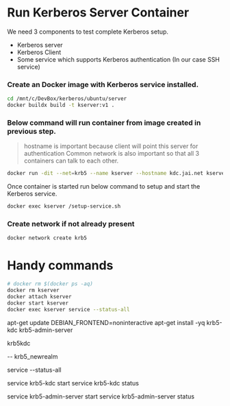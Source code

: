 # Run Kerberos Server Container

We need 3 components to test complete Kerberos setup. 
- Kerberos server
- Kerberos Client
- Some service which supports Kerberos authentication (In our case SSH service)

### Create an Docker image with Kerberos service installed.
```bash
cd /mnt/c/DevBox/kerberos/ubuntu/server
docker buildx build -t kserver:v1 .
```


### Below command will run container from image created in previous step.
> hostname is important because client will point this server for authentication
> Common network is also important so that all 3 containers can talk to each other.

```bash
docker run -dit --net=krb5 --name kserver --hostname kdc.jai.net kserver:v1 /bin/bash
```

Once container is started run below command to setup and start the Kerberos service.

```bash
docker exec kserver /setup-service.sh
```

### Create network if not already present
```bash
docker network create krb5
```


# Handy commands

```bash
# docker rm $(docker ps -aq)
docker rm kserver
docker attach kserver
docker start kserver
docker exec kserver service --status-all
```

apt-get update
DEBIAN_FRONTEND=noninteractive apt-get install -yq krb5-kdc krb5-admin-server


krb5kdc

-- krb5_newrealm

service --status-all

service krb5-kdc start
service krb5-kdc status

service krb5-admin-server start
service krb5-admin-server status




